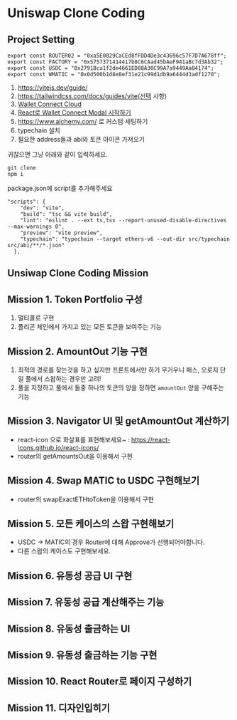 # Uniswap Clone Coding

## Project Setting
```
export const ROUTER02 = "0xa5E0829CaCEd8fFDD4De3c43696c57F7D7A678ff";
export const FACTORY = "0x5757371414417b8C6CAad45bAeF941aBc7d3Ab32";
export const USDC = "0x2791Bca1f2de4661ED88A30C99A7a9449Aa84174";
export const WMATIC = "0x0d500b1d8e8ef31e21c99d1db9a6444d3adf1270";
```

1. https://vitejs.dev/guide/
2. https://tailwindcss.com/docs/guides/vite(선택 사항)
3. [Wallet Connect Cloud](https://cloud.walletconnect.com/app)
4. [React로 Wallet Connect Modal 시작하기](https://docs.walletconnect.com/2.0/web3modal/react/about)
5. https://www.alchemy.com/ 로 커스텀 세팅하기
6. typechain 설치
7. 필요한 address들과 abi와 토큰 아이콘 가져오기

귀찮으면 그냥 아래와 같이 입력하세요.
```
git clone
npm i
```

package.json에 script를 추가해주세요
```
"scripts": {
    "dev": "vite",
    "build": "tsc && vite build",
    "lint": "eslint . --ext ts,tsx --report-unused-disable-directives --max-warnings 0",
    "preview": "vite preview",
    "typechain": "typechain --target ethers-v6 --out-dir src/typechain src/abi/**/*.json"
  },
```
## Unsiwap Clone Coding Mission

## Mission 1. Token Portfolio 구성

1. 멀티콜로 구현
2. 폴리곤 체인에서 가지고 있는 모든 토큰을 보여주는 기능

## Mission 2. AmountOut 기능 구현

1. 최적의 경로를 찾는것을 하고 싶지만 프론트에서만 하기 무거우니 패스, 오로지 단일 풀에서 스왑하는 경우만 고려! 
2. 풀을 지정하고 풀에서 둘중 하나의 토큰의 양을 정하면 `amountOut` 양을 구해주는 기능

## Mission 3. Navigator UI 및 getAmountOut 계산하기

- react-icon 으로 화살표를 표현해보세요~ : https://react-icons.github.io/react-icons/
- router의 getAmountsOut을 이용해서 구현

## Mission 4. Swap MATIC to USDC 구현해보기
- router의 swapExactETHtoToken을 이용해서 구현

## Mission 5. 모든 케이스의 스왑 구현해보기
- USDC → MATIC의 경우 Router에 대해 Approve가 선행되어야합니다.
- 다른 스왑의 케이스도 구현해보세요.

## Mission 6. 유동성 공급 UI 구현

## Mission 7. 유동성 공급 계산해주는 기능

## Mission 8. 유동성 출금하는  UI

## Mission 9. 유동성 출금하는 기능 구현

## Mission 10. React Router로 페이지 구성하기

## Mission 11. 디자인입히기
